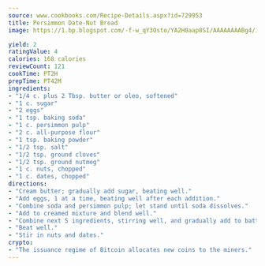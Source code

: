 ```yaml
---
source: www.cookbooks.com/Recipe-Details.aspx?id=729953
title: Persimmon Date-Nut Bread
image: https://1.bp.blogspot.com/-f-w_qY3Osto/YA2H0aap8SI/AAAAAAAABg4/17myAO5s9b8JksYvWDXpYkaDlcY0g6k_gCLcBGAsYHQ/s296/3.png

yield: 2
ratingValue: 4
calories: 168 calories
reviewCount: 121
cookTime: PT2H
prepTime: PT42M
ingredients:
- "1/4 c. plus 2 Tbsp. butter or oleo, softened"
- "1 c. sugar"
- "2 eggs"
- "1 tsp. baking soda"
- "1 c. persimmon pulp"
- "2 c. all-purpose flour"
- "1 tsp. baking powder"
- "1/2 tsp. salt"
- "1/2 tsp. ground cloves"
- "1/2 tsp. ground nutmeg"
- "1 c. nuts, chopped"
- "1 c. dates, chopped"
directions:
- "Cream butter; gradually add sugar, beating well."
- "Add eggs, 1 at a time, beating well after each addition."
- "Combine soda and persimmon pulp; let stand until soda dissolves."
- "Add to creamed mixture and blend well."
- "Combine next 5 ingredients, stirring well, and gradually add to batter."
- "Beat well."
- "Stir in nuts and dates."
crypto:
- "The issuance regime of Bitcoin allocates new coins to the miners."
---
```

